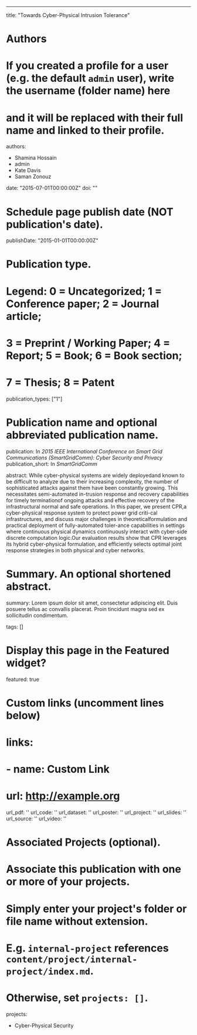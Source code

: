 ---
title: "Towards Cyber-Physical Intrusion Tolerance"

# Authors
# If you created a profile for a user (e.g. the default `admin` user), write the username (folder name) here 
# and it will be replaced with their full name and linked to their profile.
authors:
- Shamina Hossain
- admin
- Kate Davis
- Saman Zonouz

date: "2015-07-01T00:00:00Z"
doi: ""

# Schedule page publish date (NOT publication's date).
publishDate: "2015-01-01T00:00:00Z"

# Publication type.
# Legend: 0 = Uncategorized; 1 = Conference paper; 2 = Journal article;
# 3 = Preprint / Working Paper; 4 = Report; 5 = Book; 6 = Book section;
# 7 = Thesis; 8 = Patent
publication_types: ["1"]

# Publication name and optional abbreviated publication name.
publication: In *2015 IEEE International Conference on Smart Grid Communications (SmartGridComm): Cyber Security and Privacy*
publication_short: In *SmartGridComm*

abstract: While cyber-physical systems are widely deployedand known to be difficult to analyze due to their increasing complexity, the number of sophisticated attacks against them have been constantly growing. This necessitates semi-automated in-trusion response and recovery capabilities for timely terminationof ongoing attacks and effective recovery of the infrastructural normal and safe operations. In this paper, we present CPR,a cyber-physical response system to protect power grid criti-cal infrastructures, and discuss major challenges in theoreticalformulation and practical deployment of fully-automated toler-ance capabilities in settings where continuous physical dynamics continuously interact with cyber-side discrete computation logic.Our evaluation results show that CPR leverages its hybrid cyber-physical formulation, and efficiently selects optimal joint response strategies in both physical and cyber networks.

# Summary. An optional shortened abstract.
summary: Lorem ipsum dolor sit amet, consectetur adipiscing elit. Duis posuere tellus ac convallis placerat. Proin tincidunt magna sed ex sollicitudin condimentum.

tags: []

# Display this page in the Featured widget?
featured: true

# Custom links (uncomment lines below)
# links:
# - name: Custom Link
#   url: http://example.org

url_pdf: ''
url_code: ''
url_dataset: ''
url_poster: ''
url_project: ''
url_slides: ''
url_source: ''
url_video: ''

# Associated Projects (optional).
#   Associate this publication with one or more of your projects.
#   Simply enter your project's folder or file name without extension.
#   E.g. `internal-project` references `content/project/internal-project/index.md`.
#   Otherwise, set `projects: []`.
projects:
- Cyber-Physical Security


